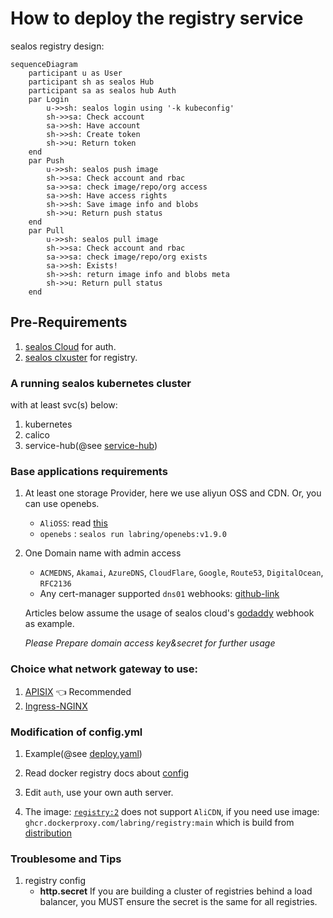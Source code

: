 # How to deploy the registry service

sealos registry design:
```mermaid
sequenceDiagram
    participant u as User
    participant sh as sealos Hub
    participant sa as sealos hub Auth
    par Login
        u->>sh: sealos login using '-k kubeconfig'
        sh->>sa: Check account
        sa->>sh: Have account
        sh->>sh: Create token
        sh->>u: Return token
    end
    par Push
        u->>sh: sealos push image
        sh->>sa: Check account and rbac
        sa->>sa: check image/repo/org access
        sa->>sh: Have access rights
        sh->>sh: Save image info and blobs
        sh->>u: Return push status
    end
    par Pull
        u->>sh: sealos pull image
        sh->>sa: Check account and rbac
        sa->>sa: check image/repo/org exists
        sa->>sh: Exists!
        sh->>sh: return image info and blobs meta
        sh->>u: Return pull status
    end

```

## Pre-Requirements

1. [sealos Cloud](../cloud/README.md) for auth.
2. [sealos clxuster](./install_base_server.md) for registry.

### A running sealos kubernetes cluster

with at least svc(s) below:

1. kubernetes
2. calico
3. service-hub(@see [service-hub](../../service/hub/README.md))

### Base applications requirements

1. At least one storage Provider, here we use aliyun OSS and CDN. Or, you can use openebs.
    * `AliOSS`: read [this](https://distribution.github.io/distribution/storage-drivers/)
    * `openebs` : `sealos run labring/openebs:v1.9.0`

2. One Domain name with admin access
    * `ACMEDNS`, `Akamai`, `AzureDNS`, `CloudFlare`, `Google`, `Route53`, `DigitalOcean`, `RFC2136`
    * Any cert-manager supported `dns01` webhooks: [github-link](https://github.com/topics/cert-manager-webhook)

   Articles below assume the usage of sealos cloud's [godaddy](https://github.com/snowdrop/godaddy-webhook) webhook as
   example.

   *Please Prepare domain access key&secret for further usage*

### Choice what network gateway to use:

1. [APISIX](../cloud-deprecated/manifests/apisix/README.md) :point_left: Recommended
2. [Ingress-NGINX](../cloud-deprecated/manifests/ingress-nginx/README.md)

### Modification of config.yml

1. Example(@see [deploy.yaml](./manifests/deploy.yaml))

2. Read docker registry docs about [config](https://distribution.github.io/distribution/about/configuration/)

3. Edit `auth`, use your own auth server.

4. The image: [`registry:2`](https://hub.docker.com/_/registry) does not support `AliCDN`, if you need use image:
   `ghcr.dockerproxy.com/labring/registry:main` which is build
   from [distribution](https://github.com/distribution/distribution)

### Troublesome and Tips

1. registry config
    * **http.secret** If you are building a cluster of registries behind a load balancer, you MUST ensure the secret is
      the same for all
      registries.
